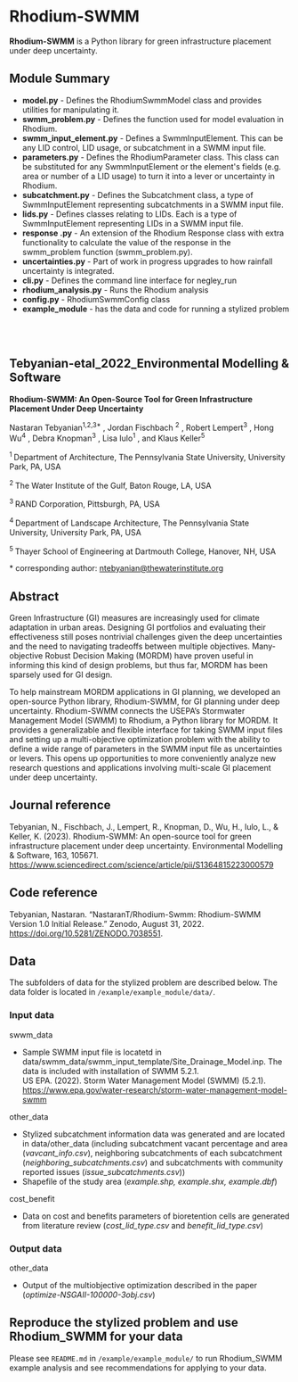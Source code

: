 Rhodium-SWMM
=======

**Rhodium-SWMM** is a Python library for green infrastructure placement under deep uncertainty.

Module Summary
--------------

* **model&#46;py** - Defines the RhodiumSwmmModel class and provides utilities for manipulating it.
* **swmm_problem.py** - Defines the function used for model evaluation in Rhodium.
* **swmm_input_element.py** - Defines a SwmmInputElement. This can be any LID control, LID usage, or subcatchment in a SWMM input file.
* **parameters&#46;py** - Defines the RhodiumParameter class.  This class can be substituted for any SwmmInputElement or the element's fields (e.g. area or number of a LID usage) to turn it into a lever or uncertainty in Rhodium.
* **subcatchment&#46;py** - Defines the Subcatchment class, a type of SwmmInputElement representing subcatchments in a SWMM input file.
* **lids&#46;py** - Defines classes relating to LIDs. Each is a type of SwmmInputElement representing LIDs in a SWMM input file.
* **response &#46;py** - An extension of the Rhodium Response class with extra functionality to calculate the value of the response in the swmm_problem function (swmm_problem.py).
* **uncertainties&#46;py** - Part of work in progress upgrades to how rainfall uncertainty is integrated.
* **cli&#46;py** - Defines the command line interface for negley_run
* **rhodium_analysis.py** - Runs the Rhodium analysis 
* **config&#46;py** - RhodiumSwmmConfig class 
* **example_module** - has the data and code for running a stylized problem 

<br>
<br>



## Tebyanian-etal_2022_Environmental Modelling & Software

**Rhodium-SWMM: An Open-Source Tool for Green Infrastructure Placement Under Deep Uncertainty**

Nastaran Tebyanian<sup>1,2,3\*</sup> , Jordan Fischbach <sup>2</sup> , Robert Lempert<sup>3</sup> , Hong Wu<sup>4</sup> , Debra Knopman<sup>3</sup> , Lisa Iulo<sup>1</sup> , and Klaus Keller<sup>5</sup> 

<sup>1 </sup> Department of Architecture, The Pennsylvania State University, University Park, PA, USA

<sup>2 </sup> The Water Institute of the Gulf, Baton Rouge, LA, USA

<sup>3 </sup> RAND Corporation, Pittsburgh, PA, USA

<sup>4 </sup> Department of Landscape Architecture, The Pennsylvania State University, University Park,
PA, USA

<sup>5 </sup> Thayer School of Engineering at Dartmouth College, Hanover, NH, USA


\* corresponding author:  ntebyanian@thewaterinstitute.org

## Abstract
Green Infrastructure (GI) measures are increasingly used for climate adaptation in urban areas. Designing GI portfolios and evaluating their effectiveness still poses nontrivial challenges given the deep uncertainties and the need to navigating tradeoffs between multiple objectives. Many-objective Robust Decision Making (MORDM) have proven useful in informing this kind of design problems, but thus far, MORDM has been sparsely used for GI design.

To help mainstream MORDM applications in GI planning, we developed an open-source Python library, Rhodium-SWMM, for GI planning under deep uncertainty. Rhodium-SWMM connects the USEPA’s Stormwater Management Model (SWMM) to Rhodium, a Python library for MORDM. It provides a generalizable and flexible interface for taking SWMM input files and setting up a multi-objective optimization problem with the ability to define a wide range of parameters in the SWMM input file as uncertainties or levers. This opens up opportunities to more conveniently analyze new research questions and applications involving multi-scale GI placement under deep uncertainty.


## Journal reference
Tebyanian, N., Fischbach, J., Lempert, R., Knopman, D., Wu, H., Iulo, L., & Keller, K. (2023). Rhodium-SWMM: An open-source tool for green infrastructure placement under deep uncertainty. Environmental Modelling & Software, 163, 105671. https://www.sciencedirect.com/science/article/pii/S1364815223000579

## Code reference
Tebyanian, Nastaran. “NastaranT/Rhodium-Swmm: Rhodium-SWMM Version 1.0 Initial Release.” Zenodo, August 31, 2022. https://doi.org/10.5281/ZENODO.7038551.


## Data 
The subfolders of data for the stylized problem are described below. The data folder is located in `/example/example_module/data/`.

### Input data
swwm_data
* Sample SWMM input file is locatetd in data/swmm_data/swmm_input_template/Site_Drainage_Model.inp. The data is included with installation of SWMM 5.2.1.   
US EPA. (2022). Storm Water Management Model (SWMM) (5.2.1). https://www.epa.gov/water-research/storm-water-management-model-swmm

other_data
* Stylized subcatchment information data was generated and are located in data/other_data (including subcatchment vacant percentage and area (_vavcant_info.csv_), neighboring subcatchments of each subcatchment (_neighboring_subcatchments.csv_) and subcatchments with community reported issues (_issue_subcatchments.csv_))
* Shapefile of the study area (_example.shp, example.shx, example.dbf_)


cost_benefit
* Data on cost and benefits parameters of bioretention cells are generated from literature review (_cost_lid_type.csv_ and _benefit_lid_type.csv_)

 
### Output data
other_data

* Output of the multiobjective optimization described in the paper (_optimize-NSGAII-100000-3obj.csv_)


## Reproduce the stylized problem and use Rhodium_SWMM for your data
Please see `README.md` in `/example/example_module/` to run Rhodium_SWMM example analysis and see recommendations for applying to your data. 
